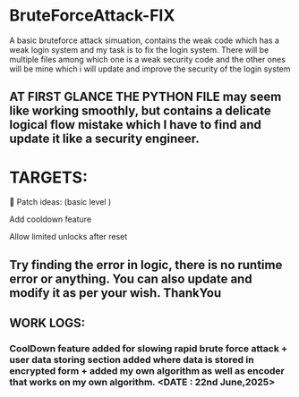 # BruteForceAttack-FIX
A basic bruteforce attack simuation, contains the weak code which has a weak login system and my task is to fix the login system. There will be multiple files among which  one is a weak security code and the other ones will be mine which  i will update and improve the security of the login system
## AT FIRST GLANCE THE PYTHON FILE may seem like working smoothly, but contains a delicate logical flow mistake which I have to find and update it  like a security engineer.
# TARGETS:
🔧 Patch ideas: (basic level )

Add cooldown feature

Allow limited unlocks after reset



## Try finding the error in logic, there is no runtime error or anything. You can also update and modify  it as per your wish. ThankYou
## WORK LOGS:
### CoolDown feature added for slowing rapid brute force attack + user data storing section added where data is stored in encrypted form + added my own algorithm as well as encoder that works on my own algorithm. <DATE : 22nd June,2025>

